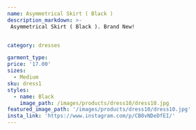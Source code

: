```yaml
---
name: Asymmetrical Skirt ( Black )
description_markdown: >-
 Asymmetrical Skirt ( Black ). Brand New!


category: dresses

garment_type:
price: '17.00'
sizes:
  - Medium
sku: dress1
styles:
  - name: Black
    image_path: /images/products/dress10/dress10.jpg
featured_image_path: '/images/products/dress10/dress10.jpg'
insta_link: 'https://www.instagram.com/p/CB0vNDeDfEI/'
---
```

